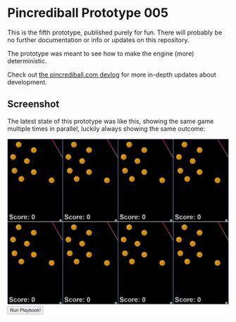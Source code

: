 # Pincrediball Prototype 005

This is the fifth prototype, published purely for fun.
There will probably be no further documentation or info or updates on this repository.

The prototype was meant to see how to make the engine (more) deterministic.

Check out [the pincrediball.com devlog](https://www.pincrediball.com/devlog) for more in-depth updates about development.

## Screenshot

The latest state of this prototype was like this, showing the same game multiple times in parallel, luckily always showing the same outcome:

![animated gif of the prototype](pincrediball-prototype-005.gif)
